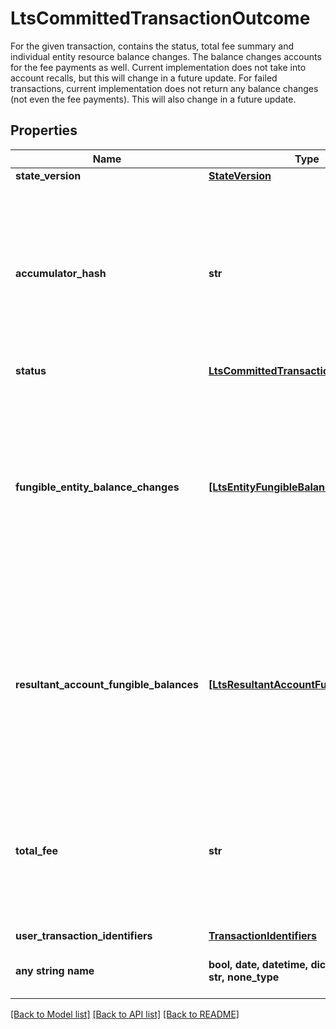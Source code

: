 # LtsCommittedTransactionOutcome

For the given transaction, contains the status, total fee summary and individual entity resource balance changes. The balance changes accounts for the fee payments as well. Current implementation does not take into account recalls, but this will change in a future update. For failed transactions, current implementation does not return any balance changes (not even the fee payments). This will also change in a future update. 

## Properties
Name | Type | Description | Notes
------------ | ------------- | ------------- | -------------
**state_version** | [**StateVersion**](StateVersion.md) |  | 
**accumulator_hash** | **str** | The hex-encoded transaction accumulator hash. This hash captures the order of all transactions on ledger. This hash is &#x60;ACC_{N+1} &#x3D; combine(ACC_N, LEDGER_HASH_{N}))&#x60; (where &#x60;combine()&#x60; is an arbitrary deterministic function we use).  | 
**status** | [**LtsCommittedTransactionStatus**](LtsCommittedTransactionStatus.md) |  | 
**fungible_entity_balance_changes** | [**[LtsEntityFungibleBalanceChanges]**](LtsEntityFungibleBalanceChanges.md) | THE FEE ASSIGNMENT IS NOT CURRENTLY FULLY ACCURATE FOR SOME TRANSACTIONS. THIS WILL BE FIXED AT RCNET-V2. A list of all fungible balance updates which occurred in this transaction, aggregated by the global entity (such as account) which owns the vaults which were updated.  | 
**resultant_account_fungible_balances** | [**[LtsResultantAccountFungibleBalances]**](LtsResultantAccountFungibleBalances.md) | THIS CURRENTLY RETURNS AN EMPTY LIST. THIS FEATURE WILL BE COMING AT RCNET-V2. A list of the resultant balances of any account balances changed in this transaction. Only balances for accounts are returned, not any other kind of entity.  | 
**total_fee** | **str** | The string-encoded decimal representing the total amount of XRD payed as fee (execution, validator tip and royalties). A decimal is formed of some signed integer &#x60;m&#x60; of attos (&#x60;10^(-18)&#x60;) units, where &#x60;-2^(256 - 1) &lt;&#x3D; m &lt; 2^(256 - 1)&#x60;.  | 
**user_transaction_identifiers** | [**TransactionIdentifiers**](TransactionIdentifiers.md) |  | [optional] 
**any string name** | **bool, date, datetime, dict, float, int, list, str, none_type** | any string name can be used but the value must be the correct type | [optional]

[[Back to Model list]](../README.md#documentation-for-models) [[Back to API list]](../README.md#documentation-for-api-endpoints) [[Back to README]](../README.md)


